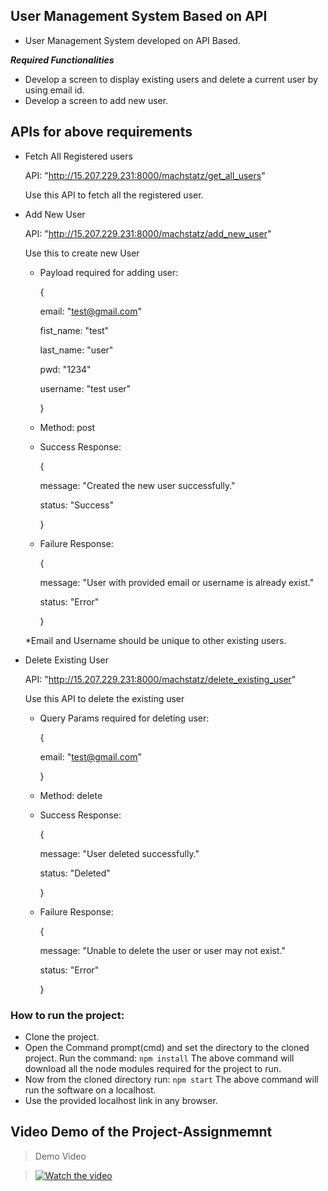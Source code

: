 ## User Management System Based on API

- User Management System developed on API Based.

***Required Functionalities***
- Develop a screen to display existing users and delete a current user by using email id.
- Develop a screen to add new user.

## APIs for above requirements
- Fetch All Registered users 

  API: "http://15.207.229.231:8000/machstatz/get_all_users"
  
  Use this API to fetch all the registered user.

- Add New User
 
  API: "http://15.207.229.231:8000/machstatz/add_new_user"
  
  Use this to create new User
  
   - Payload required for adding user:
   
      {
      
      email: "test@gmail.com"
      
      fist_name: "test"
      
      last_name: "user"
      
      pwd: "1234"
      
      username: "test user"
      
      }
      
   - Method: post
   
   - Success Response:
   
      {
      
      message: "Created the new user successfully."
      
      status: "Success"
      
      }
      
   - Failure Response:
   
      {

      message: "User with provided email or username is already exist."

      status: "Error"

      }
    
    *Email and Username should be unique to other existing users.
    

- Delete Existing User

  API: "http://15.207.229.231:8000/machstatz/delete_existing_user"
  
  Use this API to delete the existing user
  
  
   - Query Params required for deleting user:
   
      {
      
      email: "test@gmail.com"
      
      }
   - Method: delete
   
   - Success Response:
   
      {
      
      message: "User deleted successfully."
      
      status: "Deleted"
      
      }
      
   - Failure Response:
   
      {
      
      message: "Unable to delete the user or user may not exist."
      
      status: "Error"
      
      }


### How to run the project:
- Clone the project.
- Open the Command prompt(cmd) and set the directory to the cloned project. Run the command: 
  ``` npm install ```
  The above command will download all the node modules required for the project to run.
- Now from the cloned directory run: 
  ``` npm start ```
  The above command will run the software on a localhost.
- Use the provided localhost link in any browser.

## Video Demo of the Project-Assignmemnt

> Demo Video


> [![Watch the video](https://img.youtube.com/vi/b4o7LtrRspU/maxresdefault.jpg)](https://youtu.be/b4o7LtrRspU)
